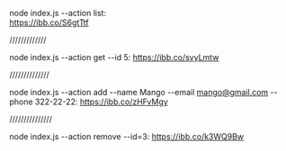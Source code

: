 node index.js --action list:  
https://ibb.co/S6gtTtf

/////////////

node index.js --action get --id 5:
https://ibb.co/svyLmtw

//////////////

node index.js --action add --name Mango --email mango@gmail.com --phone 322-22-22:
https://ibb.co/zHFvMgy

///////////////

node index.js --action remove --id=3:
https://ibb.co/k3WQ9Bw
